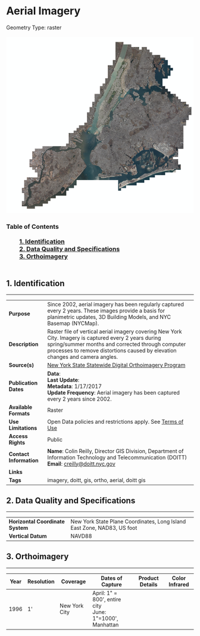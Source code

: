 # Aerial Imagery
Geometry Type: raster<br><br>![image](https://github.com/CityOfNewYork/nyc-geo-metadata/blob/master/Images/AerialImagery.PNG)

### Table of Contents<br><br>&nbsp;&nbsp;&nbsp;&nbsp;&nbsp;&nbsp;&nbsp;&nbsp;&nbsp;[**1. Identification**](#1-identification)<br>&nbsp;&nbsp;&nbsp;&nbsp;&nbsp;&nbsp;&nbsp;&nbsp;&nbsp;[**2. Data Quality and Specifications**](#2-data-quality-and-specifications)<br>&nbsp;&nbsp;&nbsp;&nbsp;&nbsp;&nbsp;&nbsp;&nbsp;&nbsp;[**3. Orthoimagery**](#3-orthoimagery)<br><br>
## 1. Identification
---------------------------------------------
|     |     |
| --- | --- |
**Purpose** |Since 2002, aerial imagery has been regularly captured every 2 years. These images provide a basis for planimetric updates, 3D Building Models, and NYC Basemap (NYCMap).
**Description** |Raster file of vertical aerial imagery covering New York City. Imagery is captured every 2 years during spring/summer months and corrected through computer processes to remove distortions caused by elevation changes and camera angles.
**Source(s)** |[New York State Statewide Digital Orthoimagery Program](http://gis.ny.gov/gateway/orthoprogram/ortho_options.htm)
**Publication Dates** |**Data**: <br>**Last Update**: <br>**Metadata**: 1/17/2017<br>**Update Frequency**: Aerial imagery has been captured every 2 years since 2002. 
**Available Formats** |Raster
**Use Limitations** |Open Data policies and restrictions apply. See [Terms of Use](http://www.nyc.gov/html/data/terms.html)
**Access Rights** |Public
**Contact Information** |**Name**: Colin Reilly, Director GIS Division, Department of Information Technology and Telecommunication (DOITT)<br>**Email**: creilly@doitt.nyc.gov
**Links** |
**Tags** |imagery, doitt, gis, ortho, aerial, doitt gis
## 2. Data Quality and Specifications
---------------------------------------------
|     |     |
| --- | --- |
**Horizontal Coordinate System** |New York State Plane Coordinates, Long Island East Zone, NAD83, US foot
**Vertical Datum** |NAVD88

## 3. Orthoimagery
----------------------------------------------
 | Year | Resolution | Coverage | Dates of Capture | Product Details | Color Infrared | 
| -- | -- | -- | -- | -- | -- | 
|1996|1'|New York City|April: 1" = 800', entire city<br>June: 1"=1000', Manhattan|| 
